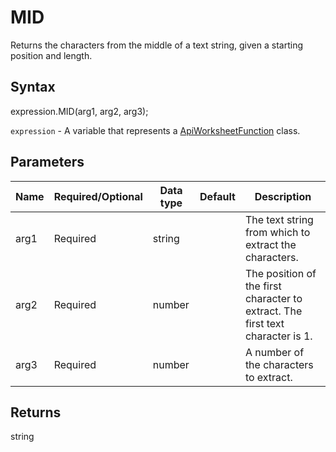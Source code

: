 # MID

Returns the characters from the middle of a text string, given a starting position and length.

## Syntax

expression.MID(arg1, arg2, arg3);

`expression` - A variable that represents a [ApiWorksheetFunction](../ApiWorksheetFunction.md) class.

## Parameters

| **Name** | **Required/Optional** | **Data type** | **Default** | **Description** |
| ------------- | ------------- | ------------- | ------------- | ------------- |
| arg1 | Required | string |  | The text string from which to extract the characters. |
| arg2 | Required | number |  | The position of the first character to extract. The first text character is 1. |
| arg3 | Required | number |  | A number of the characters to extract. |

## Returns

string
